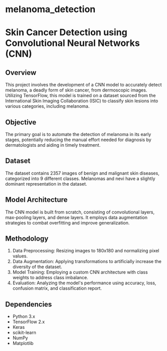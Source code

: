 # melanoma_detection
# Skin Cancer Detection using Convolutional Neural Networks (CNN)

## Overview
This project involves the development of a CNN model to accurately detect melanoma, a deadly form of skin cancer, from dermoscopic images. Utilizing TensorFlow, this model is trained on a dataset sourced from the International Skin Imaging Collaboration (ISIC) to classify skin lesions into various categories, including melanoma.

## Objective
The primary goal is to automate the detection of melanoma in its early stages, potentially reducing the manual effort needed for diagnosis by dermatologists and aiding in timely treatment.

## Dataset
The dataset contains 2357 images of benign and malignant skin diseases, categorized into 9 different classes. Melanomas and nevi have a slightly dominant representation in the dataset.

## Model Architecture
The CNN model is built from scratch, consisting of convolutional layers, max-pooling layers, and dense layers. It employs data augmentation strategies to combat overfitting and improve generalization.

## Methodology
1. Data Preprocessing: Resizing images to 180x180 and normalizing pixel values.
2. Data Augmentation: Applying transformations to artificially increase the diversity of the dataset.
3. Model Training: Employing a custom CNN architecture with class weights to address class imbalance.
4. Evaluation: Analyzing the model's performance using accuracy, loss, confusion matrix, and classification report.


## Dependencies
- Python 3.x
- TensorFlow 2.x
- Keras
- scikit-learn
- NumPy
- Matplotlib


